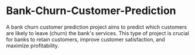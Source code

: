 # Bank-Churn-Customer-Prediction
A bank churn customer prediction project aims to predict which customers are likely to leave (churn) the bank's services. This type of project is crucial for banks to retain customers, improve customer satisfaction, and maximize profitability.
